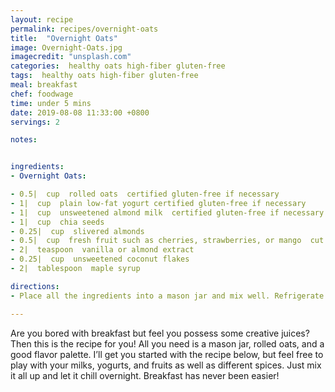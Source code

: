 ```yaml
---
layout: recipe
permalink: recipes/overnight-oats
title:  "Overnight Oats"
image: Overnight-Oats.jpg
imagecredit: "unsplash.com"
categories:  healthy oats high-fiber gluten-free
tags:  healthy oats high-fiber gluten-free
meal: breakfast
chef: foodwage
time: under 5 mins
date: 2019-08-08 11:33:00 +0800
servings: 2

notes:


ingredients:
- Overnight Oats:

- 0.5|  cup  rolled oats  certified gluten-free if necessary
- 1|  cup  plain low-fat yogurt certified gluten-free if necessary
- 1|  cup  unsweetened almond milk  certified gluten-free if necessary
- 1|  cup  chia seeds
- 0.25|  cup  slivered almonds
- 0.5|  cup  fresh fruit such as cherries, strawberries, or mango  cut into bite-size pieces if necessary
- 2|  teaspoon  vanilla or almond extract
- 0.25|  cup  unsweetened coconut flakes
- 2|  tablespoon  maple syrup

directions:
- Place all the ingredients into a mason jar and mix well. Refrigerate overnight, and voilà! It’s ready to go. Eat immediately or enjoy on the road.

---
```


Are you bored with breakfast but feel you possess some creative juices? Then this is the recipe for you! All you need is a mason jar, rolled oats, and a good flavor palette. I’ll get you started with the recipe below, but feel free to play with your milks, yogurts, and fruits as well as different spices. Just mix it all up and let it chill overnight. Breakfast has never been easier!